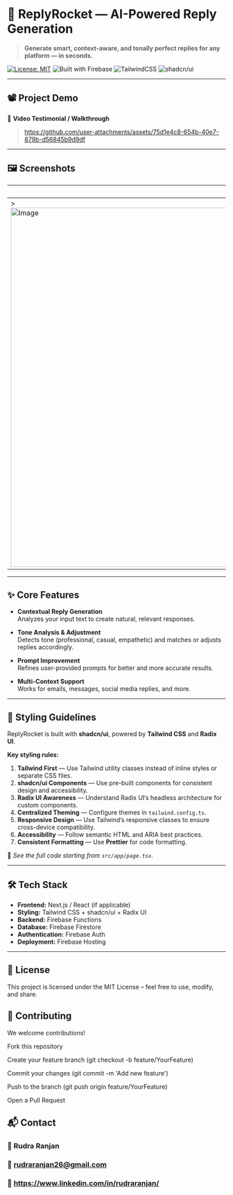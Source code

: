 # 🚀 ReplyRocket — AI-Powered Reply Generation

> **Generate smart, context-aware, and tonally perfect replies for any platform — in seconds.**

[![License: MIT](https://img.shields.io/badge/License-MIT-green.svg)](LICENSE)
![Built with Firebase](https://img.shields.io/badge/Built%20with-Firebase-orange)
![TailwindCSS](https://img.shields.io/badge/Styled%20with-TailwindCSS-38B2AC)
![shadcn/ui](https://img.shields.io/badge/UI-shadcn%2Fui-000000)

---

## 📽 Project Demo

🎥 **Video Testimonial / Walkthrough**  
> https://github.com/user-attachments/assets/75d1e4c8-654b-40e7-879b-d56845b9d9df

---

## 🖼 Screenshots

| Home Page | Reply Suggestions | 
|-----------|-------------------|
|> <img width="1470" height="828" alt="Image" src="https://github.com/user-attachments/assets/35797dfd-5810-4ca7-977c-0bfed30c4e38" /> | > <img width="1470" height="829" alt="Image" src="https://github.com/user-attachments/assets/e9d6de9a-c09c-49bb-b821-5430b6bd5127" /> | > <img width="1470" height="826" alt="Image" src="https://github.com/user-attachments/assets/cf3b8af5-4f1d-416d-9931-afb805830a45" /> |

---

## ✨ Core Features

- **Contextual Reply Generation**  
  Analyzes your input text to create natural, relevant responses.
  
- **Tone Analysis & Adjustment**  
  Detects tone (professional, casual, empathetic) and matches or adjusts replies accordingly.
  
- **Prompt Improvement**  
  Refines user-provided prompts for better and more accurate results.
  
- **Multi-Context Support**  
  Works for emails, messages, social media replies, and more.

---

## 🎨 Styling Guidelines

ReplyRocket is built with **shadcn/ui**, powered by **Tailwind CSS** and **Radix UI**.

**Key styling rules:**
1. **Tailwind First** — Use Tailwind utility classes instead of inline styles or separate CSS files.
2. **shadcn/ui Components** — Use pre-built components for consistent design and accessibility.
3. **Radix UI Awareness** — Understand Radix UI’s headless architecture for custom components.
4. **Centralized Theming** — Configure themes in `tailwind.config.ts`.
5. **Responsive Design** — Use Tailwind’s responsive classes to ensure cross-device compatibility.
6. **Accessibility** — Follow semantic HTML and ARIA best practices.
7. **Consistent Formatting** — Use **Prettier** for code formatting.

📌 *See the full code starting from `src/app/page.tsx`.*

---

## 🛠 Tech Stack

- **Frontend:** Next.js / React (if applicable)
- **Styling:** Tailwind CSS + shadcn/ui + Radix UI
- **Backend:** Firebase Functions
- **Database:** Firebase Firestore
- **Authentication:** Firebase Auth
- **Deployment:** Firebase Hosting

---

## 📜 License
This project is licensed under the MIT License – feel free to use, modify, and share.

## 🤝 Contributing
We welcome contributions!

Fork this repository

Create your feature branch (git checkout -b feature/YourFeature)

Commit your changes (git commit -m 'Add new feature')

Push to the branch (git push origin feature/YourFeature)

Open a Pull Request

## 📬 Contact
### 👤 Rudra Ranjan
### 📧 rudraranjan26@gmail.com
### 🔗 https://www.linkedin.com/in/rudraranjan/